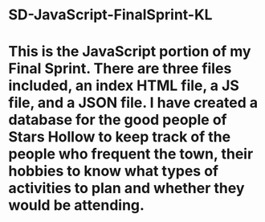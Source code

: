 # SD-JavaScript-FinalSprint-KL
# This is the JavaScript portion of my Final Sprint. There are three files included, an index HTML file, a JS file, and a JSON file. I have created a database for the good people of Stars Hollow to keep track of the people who frequent the town, their hobbies to know what types of activities to plan and whether they would be attending.
